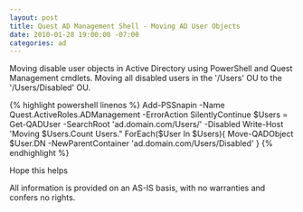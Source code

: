 ```yaml
---
layout: post
title: Quest AD Management Shell - Moving AD User Objects
date: 2010-01-28 19:00:00 -07:00
categories: ad
---
```

Moving disable user objects in Active Directory using PowerShell and Quest Management cmdlets.
Moving all disabled users in the '/Users' OU to the '/Users/Disabled' OU.

{% highlight powershell linenos %}
Add-PSSnapin -Name Quest.ActiveRoles.ADManagement -ErrorAction SilentlyContinue
$Users = Get-QADUser -SearchRoot 'ad.domain.com/Users/' -Disabled
Write-Host 'Moving $Users.Count Users."
ForEach($User In $Users){
  Move-QADObject $User.DN -NewParentContainer 'ad.domain.com/Users/Disabled'
}
{% endhighlight %}

Hope this helps

All information is provided on an AS-IS basis, with no warranties and confers no rights.
